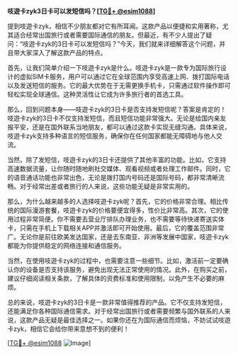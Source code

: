 **吱遊卡zyk3日卡可以发短信吗？[[TG💪+ @esim1088](https://t.me/s/esim1088)]**

提到吱遊卡zyk，相信不少朋友都对它有所耳闻。这款产品以便捷和实用著称，尤其适合经常出国旅行或者需要国际通信的朋友。但最近，有不少人提出了疑问：“吱遊卡zyk的3日卡可以发短信吗？”今天，我们就来详细解答这个问题，并且带大家深入了解这款产品的特点。

首先，让我们简单介绍一下吱遊卡zyk是什么。吱遊卡zyk是一款专为国际旅行设计的虚拟SIM卡服务，用户可以通过它在全球范围内享受高速上网、拨打国际电话以及发送短信的服务。它的最大优势在于无需更换手机卡，只需通过软件操作即可轻松实现全球通信。这种灵活性让它成为许多旅行者的首选工具。

那么，回到问题本身——吱遊卡zyk的3日卡是否支持发短信呢？答案是肯定的！吱遊卡zyk的3日卡不仅支持发短信，而且短信功能非常强大。无论是给国内亲友报平安，还是在国外联系当地朋友，都可以通过这款卡实现无缝沟通。具体来说，吱遊卡zyk支持多种语言的短信服务，确保你在任何国家都能无障碍地与他人交流。

当然，除了发短信，吱遊卡zyk的3日卡还提供了其他丰富的功能。比如，它支持高速数据流量，让你随时随地刷社交媒体、观看视频或者处理工作邮件。同时，它的语音通话功能也非常出色，无论是拨打国内号码还是国际号码，都非常清晰流畅。对于经常出差或者旅行的人来说，这些功能无疑是非常实用的。

那么，为什么越来越多的人选择吱遊卡zyk呢？首先，它的价格非常合理。相比传统的国际漫游套餐，吱遊卡zyk的价格要便宜得多，性价比非常高。其次，它的使用过程非常简便。你不需要去营业厅排队办理业务，也不需要等待快递寄送实体卡，只需在手机上下载相关APP并激活即可开始使用。最后，它的覆盖范围非常广。无论你是前往欧美发达国家，还是去东南亚、非洲等发展中国家，吱遊卡zyk都能为你提供稳定的网络连接和通信服务。

当然，在使用吱遊卡zyk的过程中，也需要注意一些细节。比如，激活前一定要确认你的设备是否支持该服务，避免出现无法正常使用的情况。此外，在购买之前，建议仔细阅读相关条款，了解具体的资费标准和使用限制，以免产生不必要的麻烦。

总的来说，吱遊卡zyk的3日卡是一款非常值得推荐的产品。它不仅支持发短信，还能满足你各种国际通信需求。对于经常出国旅行或者需要频繁与国外联系的人来说，这款产品无疑是最佳选择之一。如果你还在为国际通信而烦恼，不妨试试吱遊卡zyk，相信它会给你带来意想不到的便利！

[[TG💪+ @esim1088](https://t.me/s/esim1088) ![Image](https://i.postimg.cc/4NQfJmqS/Snipaste-2025-05-13-00-14-12.png)]